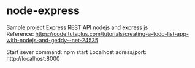 ﻿# node-express
Sample project Express REST API nodejs and express js  
Reference:
https://code.tutsplus.com/tutorials/creating-a-todo-list-app-with-nodejs-and-geddy--net-24535

Start sever command: npm start
Localhost adress/port: http://localhost:8000
